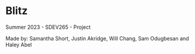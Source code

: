 # Blitz

Summer 2023 -  SDEV265 -  Project

Made by: Samantha Short, Justin Akridge, Will Chang, Sam Odugbesan and Haley Abel
